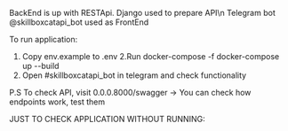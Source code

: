 BackEnd is up with RESTApi. Django used to prepare API\n
Telegram bot @skillboxcatapi_bot used as FrontEnd 

To run application:
1. Copy env.example to .env
2.Run docker-compose -f docker-compose up --build
2. Open #skillboxcatapi_bot in telegram and check functionality

P.S 
To check API, visit 0.0.0.8000/swagger -> You can check how endpoints work, test them

JUST TO CHECK APPLICATION WITHOUT RUNNING:


